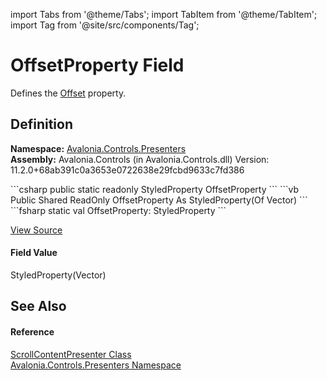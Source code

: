 import Tabs from '@theme/Tabs'; 
import TabItem from '@theme/TabItem'; 
import Tag from '@site/src/components/Tag'; 

# OffsetProperty Field


Defines the <a href="P_Avalonia_Controls_Presenters_ScrollContentPresenter_Offset">Offset</a> property.



## Definition
**Namespace:** <a href="N_Avalonia_Controls_Presenters">Avalonia.Controls.Presenters</a>  
**Assembly:** Avalonia.Controls (in Avalonia.Controls.dll) Version: 11.2.0+68ab391c0a3653e0722638e29fcbd9633c7fd386

<Tabs groupId="api-code-preview">
<TabItem value="csharp" label="C#">
```csharp
public static readonly StyledProperty<Vector> OffsetProperty
```
</TabItem>
<TabItem value="vb" label="VB">
```vb
Public Shared ReadOnly OffsetProperty As StyledProperty(Of Vector)
```
</TabItem>
<TabItem value="fsharp" label="F#">
```fsharp
static val OffsetProperty: StyledProperty<Vector>
```
</TabItem>
</Tabs>



<a href="https://github.com/AvaloniaUI/Avalonia/tree/master/srcAvalonia.Controls/Presenters/ScrollContentPresenter.cs" title="View the source code">View Source</a>



#### Field Value
StyledProperty(Vector)

## See Also


#### Reference
<a href="T_Avalonia_Controls_Presenters_ScrollContentPresenter">ScrollContentPresenter Class</a>  
<a href="N_Avalonia_Controls_Presenters">Avalonia.Controls.Presenters Namespace</a>  
